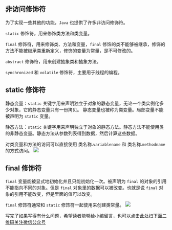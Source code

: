 ## 非访问修饰符


为了实现一些其他的功能，`Java` 也提供了许多非访问修饰符。

`static` 修饰符，用来修饰类方法和类变量。



`final` 修饰符，用来修饰类、方法和变量，`final` 修饰的类不能够被继承，修饰的方法不能被继承类重新定义，修饰的变量为常量，是不可修改的。



`abstract` 修饰符，用来创建抽象类和抽象方法。



`synchronized` 和 `volatile` 修饰符，主要用于线程的编程。



## static 修饰符


静态变量：`static` 关键字用来声明独立于对象的静态变量，无论一个类实例化多少对象，它的静态变量只有一份拷贝。 静态变量也被称为类变量。局部变量不能被声明为 `static` 变量。



静态方法：`static` 关键字用来声明独立于对象的静态方法。静态方法不能使用类的非静态变量。静态方法从参数列表得到数据，然后计算这些数据。



对类变量和方法的访问可以直接使用 类名称.`variablename` 和 类名称.`methodname` 的方式访问。
![](https://gitee.com/duchaochen/gongzhonghao/raw/master/4/27-1.jpg)

## final 修饰符


`final` 变量能被显式地初始化并且只能初始化一次。被声明为 `final` 的对象的引用不能指向不同的对象。但是 `final` 对象里的数据可以被改变。也就是说 `final` 对象的引用不能改变，但是里面的值可以改变。



`final` 修饰符通常和 `static` 修饰符一起使用来创建类常量。
![](https://gitee.com/duchaochen/gongzhonghao/raw/master/4/27-2.jpg)


写完了如果写得有什么问题，希望读者能够给小编留言，也可以点击[此处扫下面二维码关注微信公众号](https://www.ycbbs.vip/?p=28 "此处扫下面二维码关注微信公众号")